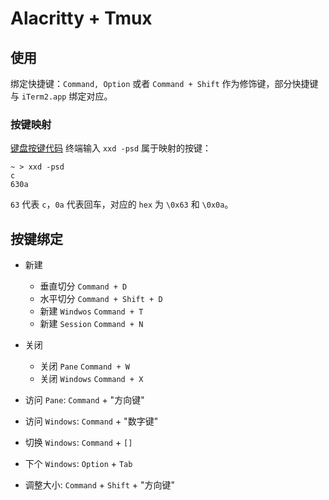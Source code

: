 # Alacritty + Tmux

## 使用

绑定快捷键：`Command, Option` 或者 `Command + Shift` 作为修饰键，部分快捷键与 `iTerm2.app` 绑定对应。

### 按键映射
[键盘按键代码](https://www.lizhanglong.com/Tools/KeyCode)
终端输入 `xxd -psd` 属于映射的按键：
```shell
~ > xxd -psd
c
630a
```
`63` 代表 `c`，`0a` 代表回车，对应的 `hex` 为 `\0x63` 和 `\0x0a`。

## 按键绑定

* 新建
    * 垂直切分 `Command + D`
    * 水平切分 `Command + Shift + D`
    * 新建 `Windwos` `Command + T`
    * 新建 `Session` `Command + N`

* 关闭
    * 关闭 `Pane` `Command + W`
    * 关闭 `Windows` `Command + X`

* 访问 `Pane`: `Command` + "方向键"
* 访问 `Windows`: `Command` + "数字键"
* 切换 `Windows`: `Command` + `[]`
* 下个 `Windows`: `Option` + `Tab`
* 调整大小: `Command` + `Shift` + "方向键"
